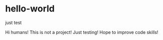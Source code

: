 # hello-world
just test

Hi humans!
This is not a project!
Just testing!
Hope to improve code skills!

